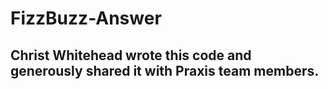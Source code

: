 # FizzBuzz-Answer

## Christ Whitehead wrote this code and generously shared it with Praxis team members.
